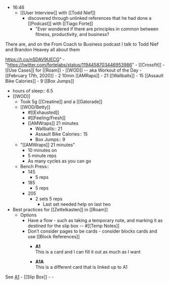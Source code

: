 - 16:46
    - [[User Interview]] with [[Todd Nief]]
        - discovered through unlinked references that he had done a [[Podcast]] with [[Tiago Forte]]
            - "Ever wondered if there are principles in common between fitness, productivity, and business?

There are, and on the From Coach to Business podcast I talk to Todd Nief and Brandon Heavey all about them

https://t.co/nSDAV9UECG"
                - "https://twitter.com/fortelabs/status/1194458703446953986"
        - [[Crossfit]]
            - [[Use Cases]] for [[Roam]]
                - [[WOD]] -- aka Workout of the Day
                    - [[February 17th, 2020]]
                        - 2 10min [[AMRaps]]
                            - 21 [[Wallballs]]
                            -  15 [[Assault Bike Calories]]
                            - 9  [[Box Jumps]]
- hours of sleep:: 6.5
- [[WOD]]
    - Took 5g [[Creatine]] and a [[Gatorade]]
    - [[WOD/Betty]] 
        - #[[Exhausted]] 
        - #[[Feeling/Fresh]]
        - [[AMWraps]] 21 minutes
            - Wallballs:: 21
            - Assault Bike Calories:: 15
            - Box Jumps:: 9
    - "[[AMWraps]] 21 minutes"
        - 10 minutes on 
        - 5 minute reps
        - As many cycles as you can go
    - Bench Press:: 
        - 145
            - 5 reps
        - 185
            - 5 reps
        - 205
            - 2 sets 5 reps
                - Last set needed help on last two
- Best practices for [[Zettelkasten]] in [[Roam]]
    - Options
        - Have a flow - such as taking a temporary note, and marking it as destined for the slip box -- #[[Temp Notes]]
        - Don't consider pages to be cards - consider blocks cards and use [[Block References]]
            - **A1**  
This is a card and I can fill it out as much as I want


            - **A1A**  
This is a different card that is linked up to A1

See [A1](((zH3pKqzwk)))
    - [[Slip Box]]
    - 
    - 
